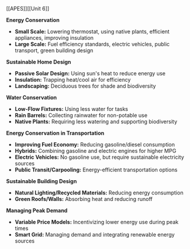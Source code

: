 [[APES]][[Unit 6]]


**Energy Conservation**

* **Small Scale:** Lowering thermostat, using native plants, efficient appliances, improving insulation
* **Large Scale:** Fuel efficiency standards, electric vehicles, public transport, green building design

**Sustainable Home Design**

* **Passive Solar Design:** Using sun's heat to reduce energy use
* **Insulation:** Trapping heat/cool air for efficiency
* **Landscaping:** Deciduous trees for shade and biodiversity

**Water Conservation**

* **Low-Flow Fixtures:** Using less water for tasks
* **Rain Barrels:** Collecting rainwater for non-potable use
* **Native Plants:** Requiring less watering and supporting biodiversity

**Energy Conservation in Transportation**

* **Improving Fuel Economy:** Reducing gasoline/diesel consumption
* **Hybrids:** Combining gasoline and electric engines for higher MPG
* **Electric Vehicles:** No gasoline use, but require sustainable electricity sources
* **Public Transit/Carpooling:** Energy-efficient transportation options

**Sustainable Building Design**

* **Natural Lighting/Recycled Materials:** Reducing energy consumption
* **Green Roofs/Walls:** Absorbing heat and reducing runoff

**Managing Peak Demand**

* **Variable Price Models:** Incentivizing lower energy use during peak times
* **Smart Grid:** Managing demand and integrating renewable energy sources